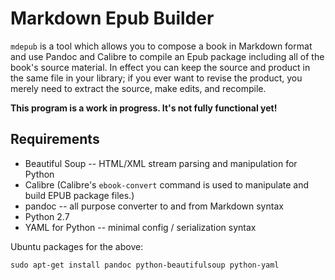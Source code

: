 # Markdown Epub Builder

`mdepub` is a tool which allows you to compose a book in Markdown format
and use Pandoc and Calibre to compile an Epub package including all of
the book's source material. In effect you can keep the source and
product in the same file in your library; if you ever want to revise the
product, you merely need to extract the source, make edits, and
recompile.

**This program is a work in progress. It's not fully functional yet!**

## Requirements

* Beautiful Soup -- HTML/XML stream parsing and manipulation for Python
* Calibre (Calibre's `ebook-convert` command is used to manipulate and
  build EPUB package files.)
* pandoc -- all purpose converter to and from Markdown syntax
* Python 2.7
* YAML for Python -- minimal config / serialization syntax

Ubuntu packages for the above:

    sudo apt-get install pandoc python-beautifulsoup python-yaml
